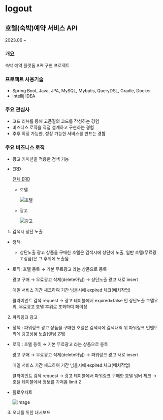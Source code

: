 # logout
## 호텔(숙박)예약 서비스 API
2023.06 ~

### 개요
숙박 예약 플랫폼 API 구현 프로젝트

### 프로젝트 사용기술
* Spring Boot, Java, JPA, MySQL, Mybatis, QueryDSL, Gradle, Docker
* intellij IDEA

### 주요 관심사 
* 코드 리뷰를 통해 고품질의 코드를 작성하는 경험
* 비즈니스 로직을 직접 설계하고 구현하는 경험
* 추후 확장 가능한, 성장 가능한 서비스를 만드는 경험


### 주요 비즈니스 로직

- 광고 커미션을 적용한 검색 기능
- ERD
    
    [전체 ERD](https://www.erdcloud.com/d/ko7oyGmDa37ttopsF)
    
    - 호텔
        
       ![호텔](https://github.com/f-lab-edu/logout/assets/90191707/4a58c107-c660-4a79-8fb4-a53043054427)

        
    - 광고
        
        ![광고](https://github.com/f-lab-edu/logout/assets/90191707/9b4763ff-0314-405e-96b8-0bcd186b8403)

        
    

1) 검색시 상단 노출

- 정책:
    - 상단노출 광고 상품을 구매한 호텔은 검색시에 상단에 노출, 일반 호텔(무료광고상품)은 그 후위에 노출됨
- 로직: 호텔 등록 → 기본 무료광고 라는 상품으로 등록
    
    광고 구매 → 무료광고 삭제(delete아님) → 상단노출 광고 새로 insert 
    
    매일 서비스 기간 체크하여 기간 넘을시에 expired 체크(배치작업)
    
    클라이언트 검색 request → 광고 테이블에서 expired=false 인 상단노출 호텔우위, 무료광고 호텔 후위로 조회하여 페이징
    

2) 파워링크 광고

- 정책 : 파워링크 광고 상품을 구매한 호텔은 검색시에 검색내역 위 파워링크 인벤토리에 광고상품 노출(랜덤 2개)
- 로직 : 호텔 등록 → 기본 무료광고 라는 상품으로 등록
    
    광고 구매 → 무료광고 삭제(delete아님) → 파워링크 광고 새로 insert 
    
    매일 서비스 기간 체크하여 기간 넘을시에 expired 체크(배치작업)
    
    클라이언트 검색 request → 광고 테이블에서 파워링크 구매한 호텔 넘버 체크 → 호텔 테이블에서 정보를 가져옴 limit 2
    
- 플로우차트
    
    ![image](https://github.com/f-lab-edu/logout/assets/90191707/60732c54-b26f-40d3-8682-21032752ba44)

    

3) 오너를 위한 대시보드
